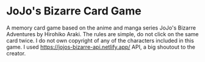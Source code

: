 # JoJo's Bizarre Card Game

A memory card game based on the anime and manga series JoJo's Bizarre Adventures by Hirohiko Araki. The rules are simple,
do not click on the same card twice. I do not own copyright of any of the characters included in this game. I used https://jojos-bizarre-api.netlify.app/ API, a big shoutout to the creator.
